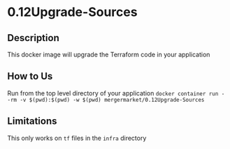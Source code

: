 # 0.12Upgrade-Sources

## Description
This docker image will upgrade the Terraform code in your application

## How to Us
Run from the top level directory of your application
`docker container run --rm -v $(pwd):$(pwd) -w $(pwd) mergermarket/0.12Upgrade-Sources`

## Limitations
This only works on `tf` files in the `infra` directory 